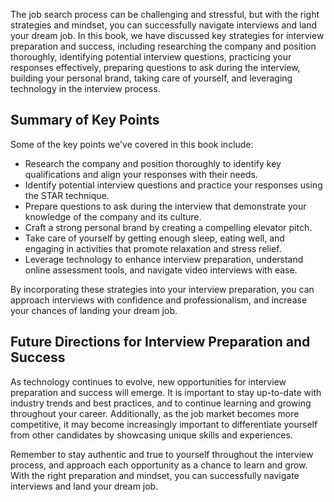 

The job search process can be challenging and stressful, but with the right strategies and mindset, you can successfully navigate interviews and land your dream job. In this book, we have discussed key strategies for interview preparation and success, including researching the company and position thoroughly, identifying potential interview questions, practicing your responses effectively, preparing questions to ask during the interview, building your personal brand, taking care of yourself, and leveraging technology in the interview process.

Summary of Key Points
---------------------

Some of the key points we've covered in this book include:

* Research the company and position thoroughly to identify key qualifications and align your responses with their needs.
* Identify potential interview questions and practice your responses using the STAR technique.
* Prepare questions to ask during the interview that demonstrate your knowledge of the company and its culture.
* Craft a strong personal brand by creating a compelling elevator pitch.
* Take care of yourself by getting enough sleep, eating well, and engaging in activities that promote relaxation and stress relief.
* Leverage technology to enhance interview preparation, understand online assessment tools, and navigate video interviews with ease.

By incorporating these strategies into your interview preparation, you can approach interviews with confidence and professionalism, and increase your chances of landing your dream job.

Future Directions for Interview Preparation and Success
-------------------------------------------------------

As technology continues to evolve, new opportunities for interview preparation and success will emerge. It is important to stay up-to-date with industry trends and best practices, and to continue learning and growing throughout your career. Additionally, as the job market becomes more competitive, it may become increasingly important to differentiate yourself from other candidates by showcasing unique skills and experiences.

Remember to stay authentic and true to yourself throughout the interview process, and approach each opportunity as a chance to learn and grow. With the right preparation and mindset, you can successfully navigate interviews and land your dream job.
